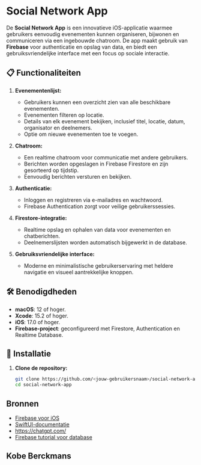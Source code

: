 # Social Network App

De **Social Network App** is een innovatieve iOS-applicatie waarmee gebruikers eenvoudig evenementen kunnen organiseren, bijwonen en communiceren via een ingebouwde chatroom. De app maakt gebruik van **Firebase** voor authenticatie en opslag van data, en biedt een gebruiksvriendelijke interface met een focus op sociale interactie.

## 📋 Functionaliteiten

1. **Evenementenlijst:**
   - Gebruikers kunnen een overzicht zien van alle beschikbare evenementen.
   - Evenementen filteren op locatie.
   - Details van elk evenement bekijken, inclusief titel, locatie, datum, organisator en deelnemers.
   - Optie om nieuwe evenementen toe te voegen.

2. **Chatroom:**
   - Een realtime chatroom voor communicatie met andere gebruikers.
   - Berichten worden opgeslagen in Firebase Firestore en zijn gesorteerd op tijdstip.
   - Eenvoudig berichten versturen en bekijken.

3. **Authenticatie:**
   - Inloggen en registreren via e-mailadres en wachtwoord.
   - Firebase Authentication zorgt voor veilige gebruikerssessies.

4. **Firestore-integratie:**
   - Realtime opslag en ophalen van data voor evenementen en chatberichten.
   - Deelnemerslijsten worden automatisch bijgewerkt in de database.

5. **Gebruiksvriendelijke interface:**
   - Moderne en minimalistische gebruikerservaring met heldere navigatie en visueel aantrekkelijke knoppen.

## 🛠️ Benodigdheden

- **macOS**: 12 of hoger.
- **Xcode**: 15.2 of hoger.
- **iOS**: 17.0 of hoger.
- **Firebase-project**: geconfigureerd met Firestore, Authentication en Realtime Database.

## 🚀 Installatie

1. **Clone de repository:**
   ```bash
   git clone https://github.com/<jouw-gebruikersnaam>/social-network-app.git
   cd social-network-app

## Bronnen 

- [Firebase voor iOS](https://firebase.google.com/)
- [SwiftUI-documentatie](https://www.cometchat.com/tutorials/ios-chat-app-swift)
- https://chatgpt.com/
- [Firebase tutorial voor database](https://www.youtube.com/watch?v=pP7quzFmWBY)
## Kobe Berckmans
